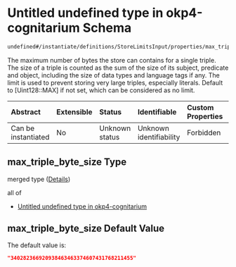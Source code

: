 # Untitled undefined type in okp4-cognitarium Schema

```txt
undefined#/instantiate/definitions/StoreLimitsInput/properties/max_triple_byte_size
```

The maximum number of bytes the store can contains for a single triple. The size of a triple is counted as the sum of the size of its subject, predicate and object, including the size of data types and language tags if any. The limit is used to prevent storing very large triples, especially literals. Default to \[Uint128::MAX] if not set, which can be considered as no limit.

| Abstract            | Extensible | Status         | Identifiable            | Custom Properties | Additional Properties | Access Restrictions | Defined In                                                                     |
| :------------------ | :--------- | :------------- | :---------------------- | :---------------- | :-------------------- | :------------------ | :----------------------------------------------------------------------------- |
| Can be instantiated | No         | Unknown status | Unknown identifiability | Forbidden         | Allowed               | none                | [okp4-cognitarium.json\*](schema/okp4-cognitarium.json "open original schema") |

## max\_triple\_byte\_size Type

merged type ([Details](okp4-cognitarium-instantiatemsg-definitions-storelimitsinput-properties-max_triple_byte_size.md))

all of

* [Untitled undefined type in okp4-cognitarium](okp4-cognitarium-instantiatemsg-definitions-storelimitsinput-properties-max_triple_byte_size-allof-0.md "check type definition")

## max\_triple\_byte\_size Default Value

The default value is:

```json
"340282366920938463463374607431768211455"
```

